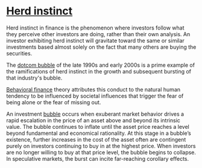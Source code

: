 # [Herd instinct](https://www.investopedia.com/terms/h/herdinstinct.asp)

Herd instinct in finance is the phenomenon where investors follow what they perceive other investors are doing, rather than their own analysis. An investor exhibiting herd instinct will gravitate toward the same or similar investments based almost solely on the fact that many others are buying the securities.

The [dotcom bubble](https://www.investopedia.com/terms/d/dotcom-bubble.asp) of the late 1990s and early 2000s is a prime example of the ramifications of herd instinct in the growth and subsequent bursting of that industry's bubble.

[Behavioral finance](https://www.investopedia.com/terms/b/behavioralfinance.asp) theory attributes this conduct to the natural human tendency to be influenced by societal influences that trigger the fear of being alone or the fear of missing out.

An investment [bubble](https://www.investopedia.com/terms/b/bubble.asp) occurs when exuberant market behavior drives a rapid escalation in the price of an asset above and beyond its intrinsic value. The bubble continues to inflate until the asset price reaches a level beyond fundamental and economical rationality. At this stage in a bubble’s existence, further increases in the cost of the asset often are contingent purely on investors continuing to buy in at the highest price. When investors are no longer willing to buy at that price level, the bubble begins to collapse. In speculative markets, the burst can incite far-reaching corollary effects.